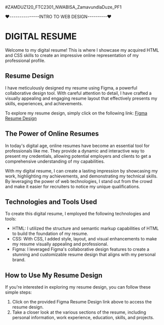 #ZAMDUZ120_FTC2301_NWABISA_ZamavundlaDuze_PF1

❤️---------------INTRO TO WEB DESIGN----------❤️ 

# DIGITAL RESUME

Welcome to my digital resume! This is where I showcase my acquired HTML and CSS skills to create an impressive online representation of my professional profile.

## Resume Design

I have meticulously designed my resume using Figma, a powerful collaborative design tool. With careful attention to detail, I have crafted a visually appealing and engaging resume layout that effectively presents my skills, experiences, and achievements.

To explore my resume design, simply click on the following link: [Figma Resume Design](https://www.figma.com/file/18udWRmGosCeoov1wLK5CK/ITW_Figma-Resume-Templates-ZAMDUZ120?node-id=0%3A1&t=43V18rvJc9uME10a-1)

## The Power of Online Resumes

In today's digital age, online resumes have become an essential tool for professionals like me. They provide a dynamic and interactive way to present my credentials, allowing potential employers and clients to get a comprehensive understanding of my capabilities.

With my digital resume, I can create a lasting impression by showcasing my work, highlighting my achievements, and demonstrating my technical skills. By leveraging the power of web technologies, I stand out from the crowd and make it easier for recruiters to notice my unique qualifications.

## Technologies and Tools Used

To create this digital resume, I employed the following technologies and tools:

- HTML: I utilized the structure and semantic markup capabilities of HTML to build the foundation of my resume.
- CSS: With CSS, I added style, layout, and visual enhancements to make my resume visually appealing and professional.
- Figma: I leveraged Figma's collaborative design features to create a stunning and customizable resume design that aligns with my personal brand.

## How to Use My Resume Design

If you're interested in exploring my resume design, you can follow these simple steps:

1. Click on the provided Figma Resume Design link above to access the resume design.
2. Take a closer look at the various sections of the resume, including personal information, work experience, education, skills, and projects.


